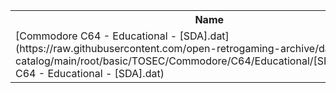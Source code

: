 <table>
<tr><th>Name</th><th>Size</th></tr>
<tr><td>[Commodore C64 - Educational - [SDA].dat](https://raw.githubusercontent.com/open-retrogaming-archive/dat-catalog/main/root/basic/TOSEC/Commodore/C64/Educational/[SDA]/Commodore C64 - Educational - [SDA].dat)</td><td>2552</td></tr>
</table>
